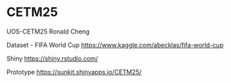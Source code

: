 # CETM25
UOS-CETM25
Ronald Cheng


Dataset - FIFA World Cup
https://www.kaggle.com/abecklas/fifa-world-cup

Shiny
https://shiny.rstudio.com/

Prototype
https://sunkit.shinyapps.io/CETM25/ 

